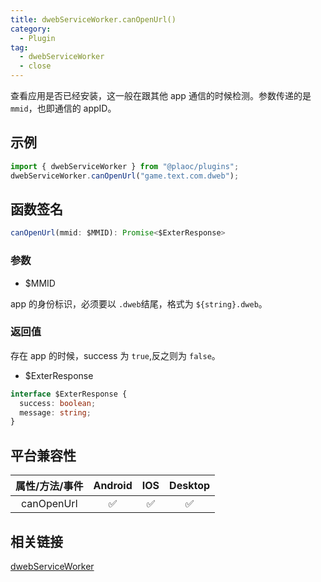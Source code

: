 ```yaml
---
title: dwebServiceWorker.canOpenUrl()
category:
  - Plugin
tag:
  - dwebServiceWorker
  - close
---
```


查看应用是否已经安装，这一般在跟其他 app 通信的时候检测。参数传递的是 `mmid`，也即通信的 appID。

## 示例

```ts
import { dwebServiceWorker } from "@plaoc/plugins";
dwebServiceWorker.canOpenUrl("game.text.com.dweb");
```

## 函数签名

```ts
canOpenUrl(mmid: $MMID): Promise<$ExterResponse>
```

### 参数

- $MMID

app 的身份标识，必须要以 `.dweb`结尾，格式为 `${string}.dweb`。

### 返回值

存在 app 的时候，success 为 `true`,反之则为 `false`。

- $ExterResponse

```ts
interface $ExterResponse {
  success: boolean;
  message: string;
}
```

## 平台兼容性

| 属性/方法/事件 | Android | IOS | Desktop |
| :------------: | :-----: | :-: | :-----: |
|   canOpenUrl   |   ✅    | ✅  |   ✅    |

## 相关链接

[dwebServiceWorker](../index.md)
